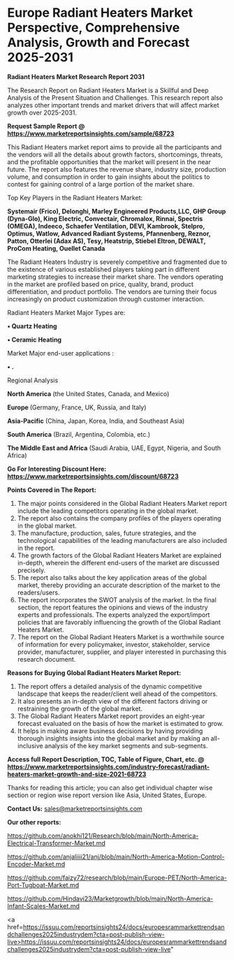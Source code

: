 # Europe Radiant Heaters Market Perspective, Comprehensive Analysis, Growth and Forecast 2025-2031

<strong>Radiant Heaters Market Research Report 2031</strong>

The Research Report on Radiant Heaters Market is a Skillful and Deep Analysis of the Present Situation and Challenges. This research report also analyzes other important trends and market drivers that will affect market growth over 2025-2031.

<strong>Request Sample Report @ <a href=https://www.marketreportsinsights.com/sample/68723>https://www.marketreportsinsights.com/sample/68723</a></strong>

This Radiant Heaters market report aims to provide all the participants and the vendors will all the details about growth factors, shortcomings, threats, and the profitable opportunities that the market will present in the near future. The report also features the revenue share, industry size, production volume, and consumption in order to gain insights about the politics to contest for gaining control of a large portion of the market share.

Top Key Players in the Radiant Heaters Market:

<strong>Systemair (Frico), Delonghi, Marley Engineered Products,LLC, GHP Group (Dyna-Glo), King Electric, Convectair, Chromalox, Rinnai, Spectris (OMEGA), Indeeco, Schaefer Ventilation, DEVI, Kambrook, Stelpro, Optimus, Watlow, Advanced Radiant Systems, Pfannenberg, Reznor, Patton, Otterlei (Adax AS), Tesy, Heatstrip, Stiebel Eltron, DEWALT, ProCom Heating, Ouellet Canada</strong>

The Radiant Heaters Industry is severely competitive and fragmented due to the existence of various established players taking part in different marketing strategies to increase their market share. The vendors operating in the market are profiled based on price, quality, brand, product differentiation, and product portfolio. The vendors are turning their focus increasingly on product customization through customer interaction.

Radiant Heaters Market Major Types are:

<strong>• Quartz Heating

• Ceramic Heating</strong>

Market Major end-user applications :

<strong>• .</strong>

Regional Analysis

</u><strong><b>North America</b></strong> (the United States, Canada, and Mexico)

<strong><b>Europe </b></strong>(Germany, France, UK, Russia, and Italy)

<strong><b>Asia-Pacific</b></strong> (China, Japan, Korea, India, and Southeast Asia)

<strong><b>South America</b></strong> (Brazil, Argentina, Colombia, etc.)

<strong><b>The Middle East and Africa</b></strong> (Saudi Arabia, UAE, Egypt, Nigeria, and South Africa)

<strong>Go For Interesting Discount Here: <a href=https://www.marketreportsinsights.com/discount/68723>https://www.marketreportsinsights.com/discount/68723</a></strong>

<strong>Points Covered in The Report:</strong>
<ol>
  <li>The major points considered in the Global Radiant Heaters Market report include the leading competitors operating in the global market.</li>
  <li>The report also contains the company profiles of the players operating in the global market.</li>
  <li>The manufacture, production, sales, future strategies, and the technological capabilities of the leading manufacturers are also included in the report.</li>
  <li>The growth factors of the Global Radiant Heaters Market are explained in-depth, wherein the different end-users of the market are discussed precisely.</li>
  <li>The report also talks about the key application areas of the global market, thereby providing an accurate description of the market to the readers/users.</li>
  <li>The report incorporates the SWOT analysis of the market. In the final section, the report features the opinions and views of the industry experts and professionals. The experts analyzed the export/import policies that are favorably influencing the growth of the Global Radiant Heaters Market.</li>
  <li>The report on the Global Radiant Heaters Market is a worthwhile source of information for every policymaker, investor, stakeholder, service provider, manufacturer, supplier, and player interested in purchasing this research document.</li>
</ol>
<strong>Reasons for Buying Global Radiant Heaters Market Report:</strong>

<ol>
  <li>The report offers a detailed analysis of the dynamic competitive landscape that keeps the reader/client well ahead of the competitors.</li>
  <li>It also presents an in-depth view of the different factors driving or restraining the growth of the global market.</li>
  <li>The Global Radiant Heaters Market report provides an eight-year forecast evaluated on the basis of how the market is estimated to grow.</li>
  <li>It helps in making aware business decisions by having providing thorough insights insights into the global market and by making an all-inclusive analysis of the key market segments and sub-segments.</li>
</ol>
<strong>Access full Report Description, TOC, Table of Figure, Chart, etc. @ <a href=https://www.marketreportsinsights.com/industry-forecast/radiant-heaters-market-growth-and-size-2021-68723>https://www.marketreportsinsights.com/industry-forecast/radiant-heaters-market-growth-and-size-2021-68723</a></strong>


Thanks for reading this article; you can also get individual chapter wise section or region wise report version like Asia, United States, Europe.

<strong>Contact Us:</strong>
sales@marketreportsinsights.com

<strong>Our other reports:</strong>

<a href=https://github.com/anokhi121/Research/blob/main/North-America-Electrical-Transformer-Market.md>https://github.com/anokhi121/Research/blob/main/North-America-Electrical-Transformer-Market.md</a>

<a href=https://github.com/anjaliiii21/anj/blob/main/North-America-Motion-Control-Encoder-Market.md>https://github.com/anjaliiii21/anj/blob/main/North-America-Motion-Control-Encoder-Market.md</a>

<a href=https://github.com/faizy72/research/blob/main/Europe-PET/North-America-Port-Tugboat-Market.md>https://github.com/faizy72/research/blob/main/Europe-PET/North-America-Port-Tugboat-Market.md</a>

<a href=https://github.com/Hindavi23/Marketgrowth/blob/main/North-America-Infant-Scales-Market.md>https://github.com/Hindavi23/Marketgrowth/blob/main/North-America-Infant-Scales-Market.md</a>

<a href=https://issuu.com/reportsinsights24/docs/europesrammarkettrendsandchallenges2025industrydem?cta=post-publish-view-live>https://issuu.com/reportsinsights24/docs/europesrammarkettrendsandchallenges2025industrydem?cta=post-publish-view-live</a>"
